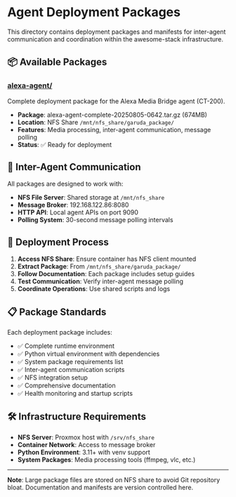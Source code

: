 # Agent Deployment Packages

This directory contains deployment packages and manifests for inter-agent communication and coordination within the awesome-stack infrastructure.

## 📦 Available Packages

### [alexa-agent/](alexa-agent/)
Complete deployment package for the Alexa Media Bridge agent (CT-200).

- **Package**: alexa-agent-complete-20250805-0642.tar.gz (674MB)
- **Location**: NFS Share `/mnt/nfs_share/garuda_package/`
- **Features**: Media processing, inter-agent communication, message polling
- **Status**: ✅ Ready for deployment

## 🔗 Inter-Agent Communication

All packages are designed to work with:
- **NFS File Server**: Shared storage at `/mnt/nfs_share`
- **Message Broker**: 192.168.122.86:8080
- **HTTP API**: Local agent APIs on port 9090
- **Polling System**: 30-second message polling intervals

## 🚀 Deployment Process

1. **Access NFS Share**: Ensure container has NFS client mounted
2. **Extract Package**: From `/mnt/nfs_share/garuda_package/`
3. **Follow Documentation**: Each package includes setup guides
4. **Test Communication**: Verify inter-agent message polling
5. **Coordinate Operations**: Use shared scripts and logs

## 📋 Package Standards

Each deployment package includes:
- ✅ Complete runtime environment
- ✅ Python virtual environment with dependencies
- ✅ System package requirements list
- ✅ Inter-agent communication scripts
- ✅ NFS integration setup
- ✅ Comprehensive documentation
- ✅ Health monitoring and startup scripts

## 🛠️ Infrastructure Requirements

- **NFS Server**: Proxmox host with `/srv/nfs_share`
- **Container Network**: Access to message broker
- **Python Environment**: 3.11+ with venv support
- **System Packages**: Media processing tools (ffmpeg, vlc, etc.)

---
**Note**: Large package files are stored on NFS share to avoid Git repository bloat. Documentation and manifests are version controlled here.
